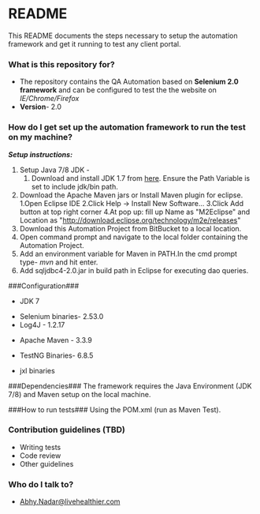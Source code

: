 # README #

This README documents the steps necessary to setup the automation framework and get it running to test any client portal.

### What is this repository for? ###

* The repository contains the QA Automation based on __Selenium 2.0 framework__ and can be configured to test the the website on _IE/Chrome/Firefox_
* __Version__- 2.0

### How do I get set up the automation framework to run the test on my machine? ###

 ___Setup instructions:___

 1. Setup Java 7/8 JDK -
      1. Download and install JDK 1.7 from [here](http://www.oracle.com/technetwork/java/javase/downloads/index.html). Ensure the Path Variable is set to include jdk/bin path.
 2.  Download the Apache Maven jars or Install Maven plugin for eclipse. 
        1.Open Eclipse IDE
        2.Click Help -> Install New Software...
        3.Click Add button at top right corner
        4.At pop up: fill up Name as "M2Eclipse" and Location as "http://download.eclipse.org/technology/m2e/releases"  
 3.  Download this Automation Project from BitBucket to a local location.
 4.  Open command prompt and navigate to the local folder containing the Automation Project.
 5.  Add an environment variable for Maven in PATH.In the cmd prompt type- *mvn* and hit enter.
 6.  Add sqljdbc4-2.0.jar in build path in Eclipse for executing dao queries. 
 

###Configuration###
 * JDK 7
 + Selenium binaries- 2.53.0 
 + Log4J - 1.2.17
 * Apache Maven - 3.3.9
 + TestNG Binaries- 6.8.5
 * jxl binaries

###Dependencies###
The framework requires the Java Environment (JDK 7/8) and Maven setup on the local machine.
 
###How to run tests###
  Using the POM.xml (run as Maven Test). 

### Contribution guidelines (TBD) ###

* Writing tests
* Code review
* Other guidelines

### Who do I talk to? ###


* Abhy.Nadar@livehealthier.com